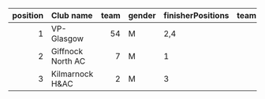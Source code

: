 |   position | Club name         |   team | gender   | finisherPositions   |   teamPoints |   penaltyPoints |   totalPoints |   totalFinishers | Website                            |
|-----------:|:------------------|-------:|:---------|:--------------------|-------------:|----------------:|--------------:|-----------------:|:-----------------------------------|
|          1 | VP-Glasgow        |     54 | M        | 2,4                 |            6 |              14 |            20 |                2 | nan                                |
|          2 | Giffnock North AC |      7 | M        | 1                   |            1 |              28 |            29 |                1 | https://www.giffnocknorth.co.uk/   |
|          3 | Kilmarnock H&AC   |      2 | M        | 3                   |            3 |              28 |            31 |                1 | http://www.kilmarnockharriers.com/ |